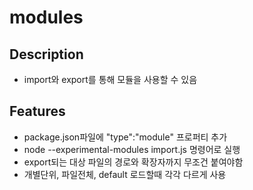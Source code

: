 # modules

## Description
- import와 export를 통해 모듈을 사용할 수 있음

## Features
- package.json파일에 "type":"module" 프로퍼티 추가
- node --experimental-modules import.js 명령어로 실행
- export되는 대상 파일의 경로와 확장자까지 무조건 붙여야함
- 개별단위, 파일전체, default 로드할때 각각 다르게 사용